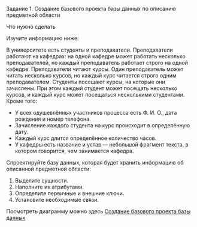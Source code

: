 Задание 1. Создание базового проекта базы данных по описанию предметной области 

Что нужно сделать

Изучите информацию ниже:

В университете есть студенты и преподаватели. 
Преподаватели работают на кафедрах: на одной кафедре может работать несколько преподавателей, но каждый преподаватель работает строго на одной кафедре. 
Преподаватели читают курсы. Один преподаватель может читать несколько курсов, но каждый курс читается строго одним преподавателем. 
Студенты посещают курсы, на которые они зачислены. При этом каждый студент может посещать несколько курсов, и каждый курс может посещаться несколькими студентами. 
Кроме того:
- У всех одушевлённых участников процесса есть Ф. И. О., дата рождения и номер телефона. 
- Зачисление каждого студента на курс происходит в определённую дату.
- Каждый курс длится определённое количество часов.
- У кафедры есть название и устав — небольшой фрагмент текста, в котором говорится, чем занимается кафедра.

Спроектируйте базу данных, которая будет хранить информацию об описанной предметной области: 
1. Выделите сущности.
2. Наполните их атрибутами.
3. Определите первичные и внешние ключи.
4. Установите необходимые связи.

Посмотреть диаграмму можно здесь [Создание базового проекта базы данных](https://drive.google.com/file/d/1ITLE7eN7SbNOSsgvrLRrCDg5rOBhgxd4/view?usp=sharing)
